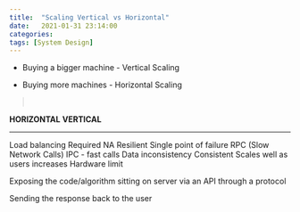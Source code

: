 ```yaml
---
title:  "Scaling Vertical vs Horizontal"
date:   2021-01-31 23:14:00
categories: 
tags: [System Design]
---
```

-   Buying a bigger machine - Vertical Scaling

-   Buying more machines - Horizontal Scaling

>  

  **HORIZONTAL**                   **VERTICAL**
  -------------------------------- -------------------------
  Load balancing Required          NA
  Resilient                        Single point of failure
  RPC (Slow Network Calls)         IPC - fast calls
  Data inconsistency               Consistent
  Scales well as users increases   Hardware limit

Exposing the code/algorithm sitting on server via an API through a
protocol


Sending the response back to the user
